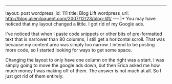 --- 
layout: post
wordpress_id: 111
title: Blog Lift
wordpress_url: http://blog.alieniloquent.com/2007/12/23/blog-lift/
--- |+
You may have noticed that my layout changed a little. I got rid of my Google
ads.

I've noticed that when I paste code snippets or other bits of pre-formatted
text that is narrower than 80 columns, I still get a horizontal scroll. That
was because my content area was simply too narrow. I intend to be posting more
code, so I started looking for ways to get some space.

Changing the layout to only have one column on the right was a start. I was
simply going to move the google ads down, but then Erica asked me how much
money I was making off of them. The answer is not much at all. So I just got
rid of them entirely.

